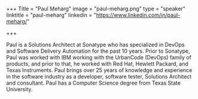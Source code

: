 +++
Title = "Paul Meharg"
image = "paul-meharg.png"
type = "speaker"
linktitle = "paul-meharg"
linkedin = "https://www.linkedin.com/in/paul-meharg/"

+++

Paul is a Solutions Architect at Sonatype who has specialized in DevOps and
Software Delivery Automation for the past 10 years. Prior to Sonatype, Paul was
worked with IBM working with the UrbanCode (DevOps) family of products, and
prior to that, he worked with Red Hat, Hewlett Packard, and Texas Instruments.
Paul brings over 25 years of knowledge and experience in the software industry
as a developer, software tester, Solutions Architect and consultant. Paul has a
Computer Science degree from Texas State University.